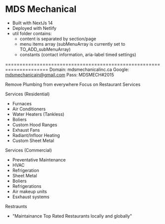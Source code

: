 # MDS Mechanical

- Built with NextJs 14
- Deployed with Netlify
- util folder contains:
     - content is separated by section/page
     - menu items array (subMenuArray is currently set to TO_ADD_subMenuArray)
     - constants (contact information, aria-label timed settings)


=====================================================================
Domain: mdsmechanicalinc.ca
Google: mdsmechanicain@gmail.com
Pass: MDSMECH#2015

Remove Plumbing from everywhere
Focus on Restaurant Services

Services (Residential)
 - Furnaces
 - Air Conditioners
 - Water Heaters (Tankless)
 - Boliers
 - Custom Hood Ranges
 - Exhaust Fans
 - Radiant/Infloor Heating
 - Custom Sheet Metal

 Services (Commercial)
 - Preventative Maintenance
 - HVAC
 - Refrigeration
 - Sheet Metal
 - Boliers
 - Refrigerations
 - Air makeup units
 - Esxhaust systems

 Restraunts
- "Maintainance Top Rated Restaurants locally and globally"